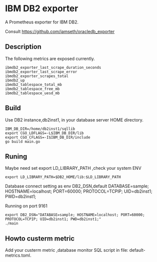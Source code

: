 # IBM DB2 exporter 

A Prometheus exporter for IBM DB2. 

Consult https://github.com/iamseth/oracledb_exporter

## Description
The following metrics are exposed currently.

    ibmdb2_exporter_last_scrape_duration_seconds
    ibmdb2_exporter_last_scrape_error
    ibmdb2_exporter_scrapes_total
    ibmdb2_up
    ibmdb2_tablespace_total_mb
    ibmdb2_tablespace_free_mb
    ibmdb2_tablespace_uesd_mb

## Build

Use DB2 instance,db2inst1, in your database server HOME directory.
```
IBM_DB_DIR=/home/db2inst1/sqllib
export CGO_LDFLAGS=-L$IBM_DB_DIR/lib
export CGO_CFLAGS=-I$IBM_DB_DIR/include
go build main.go
```

## Runing

Maybe need set export LD_LIBRARY_PATH ,check your system ENV
```
export LD_LIBRARY_PATH=$DB2_HOME/lib:$LD_LIBRARY_PATH
```
Database connect setting as env DB2_DSN,default DATABASE=sample; HOSTNAME=localhost; PORT=60000; PROTOCOL=TCPIP; UID=db2inst1; PWD=db2inst1;

Running on port 9161
```
export DB2_DSN="DATABASE=sample; HOSTNAME=localhost; PORT=60000; PROTOCOL=TCPIP; UID=db2inst1; PWD=db2inst1;"
./main 
```

## Howto custerm metric
Add your custerm metric ,database monitor SQL script in file: default-metrics.toml.